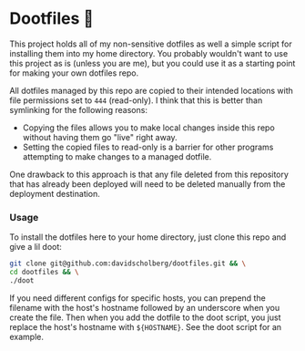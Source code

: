 # Dootfiles 🎺

This project holds all of my non-sensitive dotfiles as well a simple script for installing them into my home directory. You probably wouldn't want to use this project as is (unless you are me), but you could use it as a starting point for making your own dotfiles repo.

All dotfiles managed by this repo are copied to their intended locations with file permissions set to `444` (read-only). I think that this is better than symlinking for the following reasons:

* Copying the files allows you to make local changes inside this repo without having them go "live" right away.
* Setting the copied files to read-only is a barrier for other programs attempting to make changes to a managed dotfile.

One drawback to this approach is that any file deleted from this repository that has already been deployed will need to be deleted manually from the deployment destination.

### Usage

To install the dotfiles here to your home directory, just clone this repo and give a lil doot:

```bash
git clone git@github.com:davidscholberg/dootfiles.git && \
cd dootfiles && \
./doot
```

If you need different configs for specific hosts, you can prepend the filename with the host's hostname followed by an underscore when you create the file. Then when you add the dotfile to the doot script, you just replace the host's hostname with `${HOSTNAME}`. See the doot script for an example.
